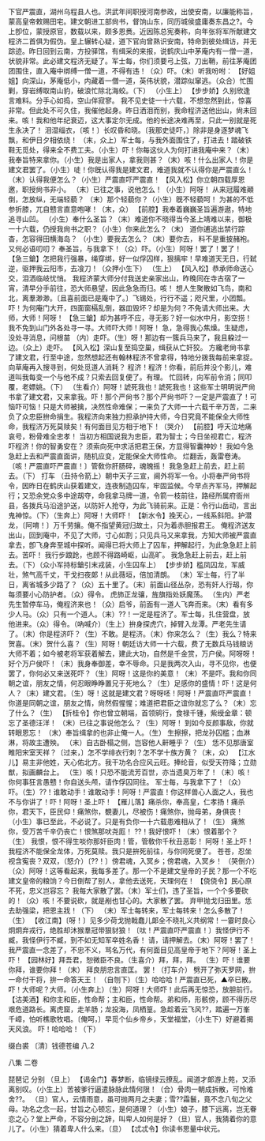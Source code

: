 <!-- { "loadSidebar": true } -->
下官严震直，湖州乌程县人也。洪武年间职授河南参政，出使安南，以廉能称旨，蒙高皇帝敕赐田宅。建文朝进工部尙书，督饷山东，同历城侯盛庸奏东昌之?。今上卽位，蒙授原官，数载以来，颇多恩赉。近因陈总宪奏称，向年张将军所献建文程济二首俱为假伪。皇上辗转心疑，道下官向曾熟识安南，特命到彼处缉访，并无踪迹。昨日回到云南，方投驿馆，有缉采的来报，说鹤庆山中茅庵内有一僧一道，状貌非常。此必建文程济无疑了。军士每，你们须要弓上弦，刀出鞘，前往茅庵团团围住，直入庵中绑缚一僧一道，不得有违！（众）吓。（末）听我吩咐：
【好姐姐】向深山，茅庵低小，内藏着一僧一道，英伟状貌，潜踪似窜逃。（众合）忙围剿，穿岩缚取南山豹，破浪忙除北海蛟。（下）
（小生上）
【步步娇】久别欣逢言难料。分手心如捣，空山伴寂寥。
我不见史徒一十六载，不想忽然到此，惊喜非常。但此处不可久住，我催他起身。昨日洒泪而别，我命程济送他出山，尙未回来。咳！我和他年纪衰迈，这大事定尔无成。他的长途决难再至，只此一别就是死生永决了！
泪湿缁衣，〔咳！〕长叹昏和晓。〔我那史徒吓，〕除非是身逐梦魂飞飘，和伊日夕相依绕！
（末，众上）军士每，与我外面围住了，打进去！踏破铁鞋无觅处，得来全不费工夫。（小生）吓！你每这伙人为何打进我庵中来？（末）我奉旨特来拿你。（小生）我是出家人，拿我则甚？（末）咳！什么出家人！你是建文君罢了。（小生）唗！你旣认得我是建文君，难道我就不认得你是严震直么！（末）认得我便怎么？（小生）严震直吓严震直！
【风入松】你立朝四载厚恩邀，职授尙书非小。
（末）已往之事，说他怎么！（小生）阿呀！
从来冠履难顚倒，怎放纵，无端轻藐？
（末）那个轻藐你？（小生）旣不轻藐呵！
为甚的不低参折膝，兀自戆言直意咆哮！（末，众）
【前腔】我奉着巍巍圣旨遍游遨，特地追寻山凹。
（小生）奉什么圣旨？（末）难道你不晓得当今圣上靖难以来，御极一十六载，仍授我尙书之职？（小生）你来此怎么？（末）
道你逋逃出禁行踪杳，怎容得田横海岛？
（小生）要我去怎么？（末）要你去，
料不是重披赭袍。又何必语叨叨？
奉圣旨，与我拿下！（众）吓。（小生）阿呀！罢了！罢了！
【急三鎗】怎把我行强暴，绳穿绑，好一似俘囚样，狠摛牢！早难道天无日，行弑逆，驱押我云阳市，去飡刀！（众押小生下）
（生上）
【风入松】恭承师命送心交，泪洒临岐忧悄。
我程济蒙大师分付我送史亲家出山，昨晚同在寺古宿了一宵，清早分手前往，恐大师悬望，因此急急而归。咳！
想人生聚散如飞鸟，南和北，离羣渺渺。〔且喜前面已是庵中了。〕飞锡处，行行不遥；咫尺里，小团瓢。
吓！为何庵门大开，四面窗槅乱倒，器皿毁坏？却是为何？不免请大师出来。大师，大师！阿呀！
【急三鎗】却为甚呼不应，寻无影？好一似水中月，影空捞！
我不免到山门外各处寻一寻。大师吓大师！阿呀！
急，急得我心焦燥。生疑虑，没处寻消息，问根苗
（内）走吓。（生）呀！那边有一簇兵马来了，我且躱过一边。（众上）走吓。
【风入松】深山复至捣空巢，缉获从亡奸狡。
方纔老尙书拿了建文君，行至中途，忽然想起还有翰林程济不曾拿得，特地分拨我每前来拿捉。
向草庵再入搜寻到，何处觅道人消耗？
程济！程济！你看，前后并没个影儿，难道叫我每变一个与他不成？只索去回复便了。有理。
忙回转，向军前令消；同叩覆，老嫖姚。（下）
（生看介）阿呀！諕死我也！諕死我也！这些军士明明说严尙书拿了建文君，又来拿我。吓！那个严尙书？那个严尙书吓？一定是严震直了！可恼吓可恼！只是大师被擒，决然性命难保；一来负了大师一十六载千辛万苦，二来负了众忠臣拚命捐生。我程济向来独力担承护持大师，今日究竟不能保全大师性命，我程济万死莫赎矣！有何面目见方相于地下！（哭介）
【前腔】呼天泣地痛哀号，粉骨难全忠孝！
当初方相国说我为忠臣，君为智士；今日坐视君亡，程济吓程济！你的智勇安在？
须索向死中求活把君王保，方显得智囊神妙！
我如今急急赶上去和严震直面讲，随机应变，定能保全大师性命。
烂翻舌，轰雷卷涛。〔咳！严震直吓严震直！〕管敎你肝肠碎，魂魄摇！
我急急赶上前去，赶上前去。（下）
打车
（丑持令箭上）朝中天子三宣，阃外将军一令。小将奉严尙书将令，因昨日在鹤庆山获着建文，连夜制造囚车，牢固监候。今早点齐军马，押解起行；又恐余党众多中途刼夺，命我拿马牌一道，令箭一枝前往，路经所属府衙州县，各拨兵马沿途护送，以防奸人抢夺，为此飞骑前来。正是：令行山岳动，言出鬼神惊。（下）（生奔上）阿呀！大师吓！
【新水令】挽天心，一线系斜阳。护潜龙，〔阿唷！〕万千劳攘。俺不指望黄冠归故土，只为着赤胆报君王。
俺程济送友出山，回到庵中，不见了大师，寸心如割；只见兵马又来拿我，方知大师被严震直拿去，卽飞身奔至城中探听。闻得已将大师上了囚车，押解起行，为此急急赶上前去。苦吓！
我行步踉跄，也顾不得路崎岖，山高旷。
我急急赶上前去，赶上前去。（下）（众小军持标鎗引末戎装，小生囚车上）
【步步娇】槛凤囚龙，军威壮，煞气高千丈，干戈扫夜郞！从此薇垣，倍加清朗。
（末）军士每，行了半日，离省城多少路了？（众）五十里了。（末）前面山径丛杂，恐有奸人行刼，你每须要小心防护者。（众）得令。
虎斾正龙骧，旌旗指处妖魔荡。
（生内）严老先生暂停车马，俺程济来也！（众）启爷，前面有一道人飞奔而来。（末）看有多少人马。（众）只有一个道人。（末）??！一定是程济了。军士每，扎住营盘，放他进来。（众）得令。（吶喊介）（生上）拚身探虎穴，掉臂入龙潭。严老先生请了。（末）你是程济吓？（生）不敢。是程济。（末）你来怎么？（生）我么？特来贺喜。（末）贺什么喜？（生）阿呀！朝廷访大师一十六载，费了无数兵马钱粮访大师不着；如今被老将军获着解去，建此大功，自然是千金赏，万户侯。阿呀呀！好个万户侯吓！（末）我身奉御差，幸不辱命。只是我两次入山，寻不见你，也便罢了，你何必又来送死吓？（生）阿呀！这是你的美意！（末）不是吓。我和你同朝之谊，朋友之情，何忍眼睁睁置兄于死地么？（生）足感你的盛情！吓！这是何人？（末）建文君。（生）呀！这就是建文君？呀呀呸！阿呀！严震直吓严震直！你道是同朝之谊，朋友之情，尙然假惺惺；难道把君臣之谊你就忘了么？（末）忘了什么？（生）
【折桂令】你也曾立朝端，首领鹓行，食禄千锺，紫绶金章：顿忘了圣德汪洋！
（末）已往之事说他怎么？（生）阿呀！
到如今反颜事敌，你就转眼恩忘！
（末）奉旨缉拿的也非止俺一人。（生）
生擦擦，把龙孙囚槛；血淋淋，将故主遭殃。
（末）自古卧榻之侧，岂容他人鼾睡乎？（生）
恁不见那唐室睢阳宋室天祥？〔过来，〕怎不学绯衣行刺？怎不学十族方黄？（末，众）
【江水儿】易主非他姓，天心佑北方。我干功名合应风云旺。捧纶音，似受天符降；立勋猷，拟画麟台上。
（生）咳！只恐不能流芳百世，亦当遗臭万年了！（末）咳！
你何事狂言愚戆！你自送头颅，请作俘囚同往。
军士每，与我拿下了！（众）吓。（生）??！谁敢动手！谁敢动手！阿呀！严震直！你这样兽心人面之人，我也不与你讲了！吓！阿呀！圣上吓！
【雁儿落】痛杀你，奉高皇，仁孝扬！痛杀你，君天下，臣民仰！痛煞你，覩妻儿，尽被伤！痛煞你，抛母弟，身俱丧！
（小生）事已至此，不必说了。只是有负你一十六载患难相从了！（生）
痛煞你，受万苦千辛仍丧亡！恨煞那吠尧厖！
??！我好恨吓！（末）恨着那个？（生）
我恨，恨不得生啖你那奸臣肉！管，管敎你千秋丑恶彰！
阿呀！圣上吓！我程济不能保全龙体，万死莫赎。我只是拚死前往，与你同死便了。
苍苍，忍坐视含寃丧？双双，（怒介）〔??！〕傍君魂，入冥乡；傍君魂，入冥乡！
（哭倒介）（众）阿呀！这等看起来，我每多差了。那一个不是建文皇帝的子民？那一个不吃建文皇帝的粮饷？今日倒帮了别人，拿他去送死，天理何在！
【侥侥令】民心原不死，忠义岂容忘？
我每大家散了罢。（末）军士们，违了圣旨，一个个多要砍的！（众）咳！不要说砍，就是剐也甘心的。大家散了罢。
弃甲抛戈归田里。恁去助强梁，把恩主戕！（下）
（末）军士每转来，军士每转来！怎么多散了！（生）
【收江南】〔呀！〕见多少荷戈抛戟蠢儿郞全不晓礼义共纲常！一霎时良心炯炯弃戎行，绝胜却沐猴羣冠带狠豺狼！〔呔！严震直吓严震直！〕我怪伊行不臧，我怪伊行不臧，到不如无知军卒姓名香！
请，请押解去。（末）阿呀！罢了！我严震直一念差了，不忠不义，骂名万代，有何面目见高皇帝于地下？阿呀！圣上吓！
【园林好】拜吾君，恕微臣不良。（生喜介）拜，拜，拜。
（生）吓！谁要你拜，谁要你拜！（末）
拜良朋忠言直匡。
罢！（打车介）
劈开了弥天罗网，拚一命付干将，拚一命答天王！
（自刎下）（生）哈哈哈！严震直已死，▲卒已散。吓！大师呢？大师。（小生奔上）（生）阿呀！大师吓！此后再无惊恐，放胆前行。
【沽美酒】和你主和臣，性命帮；主和臣，性命帮。弟和师，形骸傍，顾不得历尽艰危道路长。离虎窟，走羊肠；龙投海，凤栖篁。急趁着云飞风??，踏遍一万峯千嶂，怕听樵歌牧唱。〔俺呵，〕早觅个仙乡帝乡，天堂福堂，（小生下）好避着揭天风浪。
吓！哈哈哈！（下）

缀白裘 〔清〕钱德苍编 八.2

八集 
二卷
 
琵琶记 
分别
（旦上）
【谒金门】春梦断，临镜绿云撩乱。闻道才郞游上苑，又添离别叹。（小生上）苦被爹行逼遣脉脉此情何限！（合）骨肉一朝成拆散，可怜难舍??。
（旦）官人，云情雨意，虽可抛两月之夫妻；雪??霜鬟，竟不念八旬之父母。功名之念一起，甘旨之心顿忘，是何道理？（小生）娘子，膝下远离，岂无眷恋之心？堂上严命，不容分剖之辞，叫卑人如何是好？（旦）官人，我猜着你的意儿了。（小生）猜着卑人什么来。（旦）
【忒忒令】你读书思量中状元。
